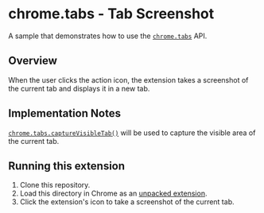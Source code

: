 # chrome.tabs - Tab Screenshot

A sample that demonstrates how to use the [`chrome.tabs`](https://developer.chrome.com/docs/extensions/reference/tabs/) API.

## Overview

When the user clicks the action icon, the extension takes a screenshot of the current tab and displays it in a new tab.

## Implementation Notes

[`chrome.tabs.captureVisibleTab()`](https://developer.chrome.com/docs/extensions/reference/tabs/#method-captureVisibleTab) will be used to capture the visible area of the current tab.

## Running this extension

1. Clone this repository.
2. Load this directory in Chrome as an [unpacked extension](https://developer.chrome.com/docs/extensions/mv3/getstarted/development-basics/#load-unpacked).
3. Click the extension's icon to take a screenshot of the current tab.
